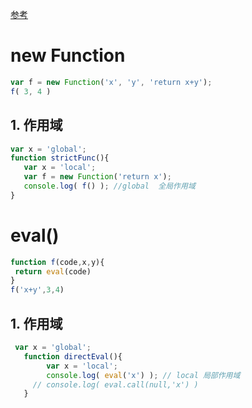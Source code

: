 [参考](https://www.jianshu.com/p/db7ec7b51933)

# new Function

```javascript
var f = new Function('x', 'y', 'return x+y'); 
f( 3, 4 )
```



## 1. 作用域

```JavaScript
var x = 'global'; 
function strictFunc(){
   var x = 'local';
   var f = new Function('return x');
   console.log( f() ); //global  全局作用域
} 
```



# eval()

```javascript
function f(code,x,y){
 return eval(code)
}
f('x+y',3,4)
```



## 1. 作用域

```javascript
 var x = 'global'; 
   function directEval(){
        var x = 'local';
        console.log( eval('x') ); // local 局部作用域
     // console.log( eval.call(null,'x') )
   } 
```

